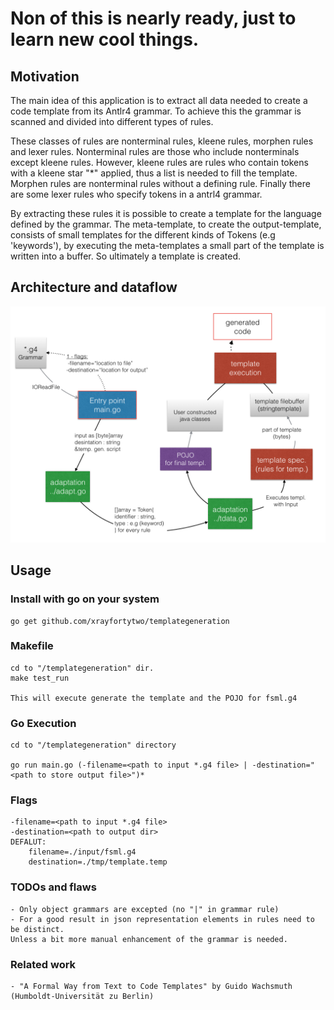 # Non of this is nearly ready, just to learn new cool things.

## Motivation
   
The main idea of this application is to extract all data needed to create a code template from its Antlr4 grammar.
To achieve this the grammar is scanned and divided into different types of rules.

These classes of rules are nonterminal rules, kleene rules, morphen rules and lexer rules.
Nonterminal rules are those who include nonterminals except kleene rules. However, kleene rules are rules who 
contain tokens with a kleene star "*" applied, thus a list is needed to fill the template.
Morphen rules are nonterminal rules without a defining rule. Finally there are some lexer rules who specify 
tokens in a antrl4 grammar.

By extracting these rules it is possible to create a template for the language defined by the grammar.
The meta-template, to create the output-template, consists of small templates for the different kinds of Tokens 
(e.g 'keywords'), by executing the meta-templates a small part of the template is written into a buffer. 
So ultimately a template is created.

## Architecture and dataflow

![dataflow](https://raw.githubusercontent.com/xrayfortytwo/templategeneration/master/doc/flowdoku001.png)

## Usage
### Install with go on your system
    go get github.com/xrayfortytwo/templategeneration

### Makefile
    cd to "/templategeneration" dir.
    make test_run

    This will execute generate the template and the POJO for fsml.g4

### Go Execution
    cd to "/templategeneration" directory
    
    go run main.go (-filename=<path to input *.g4 file> | -destination="<path to store output file>")*
    
### Flags
    -filename=<path to input *.g4 file>   
    -destination=<path to output dir>
    DEFALUT:
        filename=./input/fsml.g4
        destination=./tmp/template.temp

### TODOs and flaws

    - Only object grammars are excepted (no "|" in grammar rule)
    - For a good result in json representation elements in rules need to be distinct. 
    Unless a bit more manual enhancement of the grammar is needed.

### Related work

    - "A Formal Way from Text to Code Templates" by Guido Wachsmuth (Humboldt-Universität zu Berlin)
